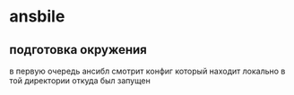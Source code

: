 # ansbile

## подготовка окружения
в первую очередь ансибл смотрит конфиг который находит локально в той директории откуда был запущен

